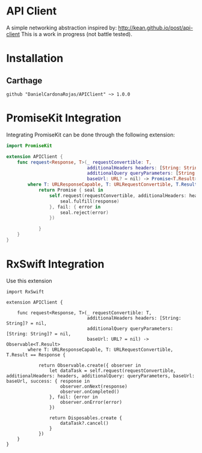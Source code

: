 # API Client

A simple networking abstraction inspired by: http://kean.github.io/post/api-client
This is a work in progress (not battle tested).


# Installation

## Carthage

```shell 
github "DanielCardonaRojas/APIClient" ~> 1.0.0
```

# PromiseKit Integration

Integrating PromiseKit can be done through the following extension: 

```swift
import PromiseKit

extension APIClient {
    func request<Response, T>(_ requestConvertible: T,
                              additionalHeaders headers: [String: String]? = nil,
                              additionalQuery queryParameters: [String: String]? = nil,
                              baseUrl: URL? = nil) -> Promise<T.Result>
        where T: URLResponseCapable, T: URLRequestConvertible, T.Result == Response {
            return Promise { seal in
                self.request(requestConvertible, additionalHeaders: headers, additionalQuery: queryParameters, success: { response in
                    seal.fulfill(response)
                }, fail: { error in
                    seal.reject(error)
                })

            }
    }
}

```


# RxSwift Integration

Use this extension


```shell
import RxSwift

extension APIClient {
    
    func request<Response, T>(_ requestConvertible: T,
                              additionalHeaders headers: [String: String]? = nil,
                              additionalQuery queryParameters: [String: String]? = nil,
                              baseUrl: URL? = nil) -> Observable<T.Result>
        where T: URLResponseCapable, T: URLRequestConvertible, T.Result == Response {
            
            return Observable.create({ observer in
                let dataTask = self.request(requestConvertible, additionalHeaders: headers, additionalQuery: queryParameters, baseUrl: baseUrl, success: { response in
                    observer.onNext(response)
                    observer.onCompleted()
                }, fail: {error in
                    observer.onError(error)
                })
                
                return Disposables.create {
                    dataTask?.cancel()
                }
            })
    }
}
```


